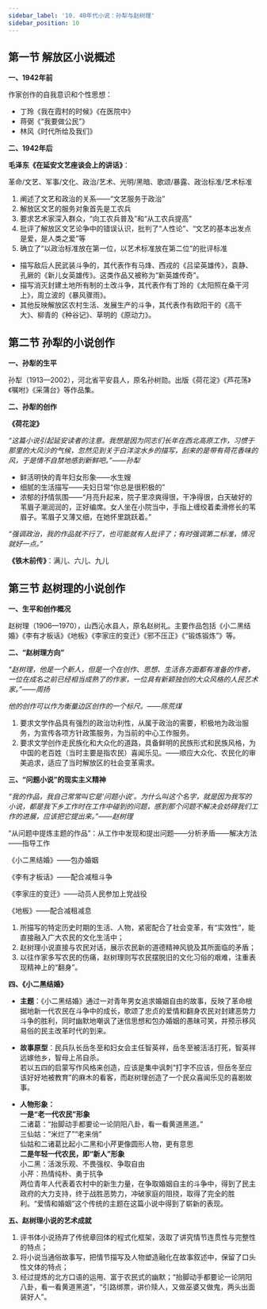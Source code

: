 ```yaml
---
sidebar_label: '10. 40年代小说：孙犁与赵树理'
sidebar_position: 10
---
```


## 第一节 解放区小说概述

**一、1942年前**

作家创作的自我意识和个性思想：
- 丁玲《我在霞村的时候》《在医院中》
- 蒋弼《“我要做公民”》
- 林风《时代所给及我们》

**二、1942年后**

**毛泽东《在延安文艺座谈会上的讲话》**：

革命/文艺、军事/文化、政治/艺术、光明/黑暗、歌颂/暴露、政治标准/艺术标准

1. 阐述了文艺和政治的关系——“文艺服务于政治”
2. 解放区文艺的服务对象首先是工农兵
3. 要求艺术家深入群众，“向工农兵普及”和“从工农兵提高”
4. 批评了解放区文艺论争中的错误认识，批判了“人性论”、“文艺的基本出发点是爱，是人类之爱”等
5. 确立了“以政治标准放在第一位，以艺术标准放在第二位”的批评标准

- 描写敌后人民武装斗争的，其代表作有马烽、西戎的《吕梁英雄传》，袁静、孔厥的《新儿女英雄传》。这类作品又被称为“新英雄传奇”。
- 描写消灭封建土地所有制的土改斗争，其代表作有丁玲的《太阳照在桑干河上》，周立波的《暴风骤雨》。
- 其他反映解放区农村生活、发展生产的斗争，其代表作有欧阳干的《高干大》、柳青的《种谷记》、草明的《原动力》。

## 第二节 孙犁的小说创作

**一、孙犁的生平**

孙犁（1913—2002），河北省平安县人，原名孙树勋。出版《荷花淀》《芦花荡》《嘱咐》《采蒲台》等作品集。

**二、孙犁的创作**

**《荷花淀》**

*“这篇小说引起延安读者的注意。我想是因为同志们长年在西北高原工作，习惯于那里的大风沙的气候，忽然见到关于白洋淀水乡的描写，刮来的是带有荷花香味的风，于是情不自禁地感到新鲜吧。”——孙犁*

- 鲜活明快的青年妇女形象——水生嫂
- 细腻的生活描写——夫妇日常“你总是很积极的”
- 浓郁的抒情氛围——“月亮升起来，院子里凉爽得很，干净得很，白天破好的苇眉子潮润润的，正好编席。女人坐在小院当中，手指上缠绞着柔滑修长的苇眉子。苇眉子又薄又细，在她怀里跳跃着。”

*“强调政治，我的作品就不行了，也可能就有人批评了；有时强调第二标准，情况就好一点。”*

**《铁木前传》**：满儿、六儿、九儿

## 第三节 赵树理的小说创作

**一、生平和创作概况**

赵树理（1906—1970），山西沁水县人，原名赵树礼。主要作品包括《小二黑结婚》《李有才板话》《地板》《李家庄的变迁》《邪不压正》《“锻炼锻炼”》等。

**二、“赵树理方向”**

*“赵树理，他是一个新人，但是一个在创作、思想、生活各方面都有准备的作者，一位在成名之前已经相当成熟了的作家，一位具有新颖独创的大众风格的人民艺术家。”——周扬*

*他的创作可以作为衡量边区创作的一个标尺。——陈荒煤*

1. 要求文学作品具有强烈的政治功利性，从属于政治的需要，积极地为政治服务，为宣传各项方针政策服务，为当前的中心工作服务。
2. 要求文学创作走民族化和大众化的道路，具备鲜明的民族形式和民族风格，为中国的老百姓（当时主要是指农民）喜闻乐见。——顺应大众化、农民化的审美追求，适应了当时解放区的社会变革需求。

**三、“问题小说”的现实主义精神**

*“我的作品，我自己常常叫它是‘问题小说’。为什么叫这个名字，就是因为我写的小说，都是我下乡工作时在工作中碰到的问题，感到那个问题不解决会妨碍我们工作的进展，应该把它提出来。”——赵树理*

“从问题中提炼主题的作品”：从工作中发现和提出问题——分析矛盾——解决方法——指导工作

《小二黑结婚》——包办婚姻

《李有才板话》——配合减租斗争

《李家庄的变迁》——动员人民参加上党战役

《地板》——配合减租减息

1. 所描写的特定历史时期的生活、人物，紧密配合了社会变革，有“实效性”，能直接融入广大农民的文化生活中；
2. 赵树理小说直接与农民对话，展示农民新的道德精神风貌及其所面临的矛盾；
3. 以往作家多写农民的伤痛，赵树理则写农民摆脱旧的文化习俗的艰难，注重表现精神上的“翻身”。

**四、《小二黑结婚》**

- **主题**：《小二黑结婚》通过一对青年男女追求婚姻自由的故事，反映了革命根据地新一代农民在斗争中的成长，歌颂了忠贞的爱情和翻身农民对封建恶势力斗争的胜利，同时幽默地嘲讽了迷信思想和包办婚姻的愚昧可笑，并预示移风易俗的民主改革时代的到来。
- **故事原型**：民兵队长岳冬至和妇女会主任智英祥，岳冬至被活活打死，智英祥远嫁他乡，智母上吊自杀。  
若以五四的启蒙写作风格来创造，应该是集中讽刺“打字不应该，但岳冬至应该好好地被教育”的麻木的看客，而赵树理创造了一个民众喜闻乐见的喜剧故事。

- **人物形象：**  
**一是“老一代农民”形象**  
二诸葛：“抬脚动手都要论一论阴阳八卦，看一看黄道黑道。”  
三仙姑：“米烂了”“老来俏”  
仙姑和二诸葛比起小二黑和小芹更像圆形人物，更有意思  
**二是年轻一代农民，即“新人”形象**  
小二黑：活泼乐观、不畏强权、争取自由  
小芹：热情纯朴、勇于抗争  
两位青年人代表着农村中的新生力量，在争取婚姻自主的斗争中，得到了民主政府的大力支持，终于战胜恶势力，冲破家庭的阻挠，取得了完全的胜利。“爱情和婚姻”这个传统的主题在这篇小说中得到了崭新的表现。

**五、赵树理小说的艺术成就**
1. 评书体小说扬弃了传统章回体的程式化框架，汲取了讲究情节连贯性与完整性的特点；
2. 将小说当通俗故事写，把情节描写及人物塑造融化在故事叙述中，保留了口头性文体的特点；
3. 经过提炼的北方口语的运用、富于农民式的幽默；“抬脚动手都要论一论阴阳八卦，看一看黄道黑道”，“引路绑票，讲价赎人，又做巫婆又做鬼，两头出面装好人”。

 